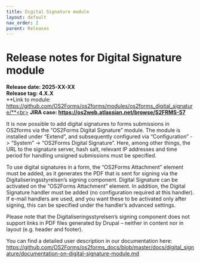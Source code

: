 ```yaml
---
title: Digital Signature module
layout: default
nav_order: 2
parent: Releases
---
```


# Release notes for Digital Signature module

**Release date: 2025-XX-XX**<br>
**Release tag: 4.X.X**<br>
**Link to module: https://github.com/OS2Forms/os2forms/modules/os2forms_digital_signature/**<br>
**JIRA case: https://os2web.atlassian.net/browse/S2FRMS-57**

It is now possible to add digital signatures to forms submissions in OS2forms via the “OS2Forms Digital Signature” module. The module is installed under “Extend”, and subsequently configured via “Configuration” \-\> “System” \-\> “OS2Forms Digital Signature”. Here, among other things, the URL to the signature server, hash salt, relevant IP addresses and time period for handling unsigned submissions must be specified.

To use digital signatures in a form, the “OS2Forms Attachment” element must be added, as it generates the PDF that is sent for signing via the Digitaliseringsstyrelsen’s signing component. Digital Signature can be activated on the “OS2Forms Attachment” element. In addition, the Digital Signature handler must be added (no configuration required at this handler). If e-mail handlers are used, and you want these to be activated only after signing, this can be specified under the handler’s advanced settings.

Please note that the Digitaliseringsstyrelsen’s signing component does not support links in PDF files generated by Drupal – neither in content nor in layout (e.g. header and footer).

You can find a detailed user description in our documentation here: https://github.com/OS2Forms/os2forms_docs/blob/master/docs/digital_signature/documentation-on-digital-signature-module.md